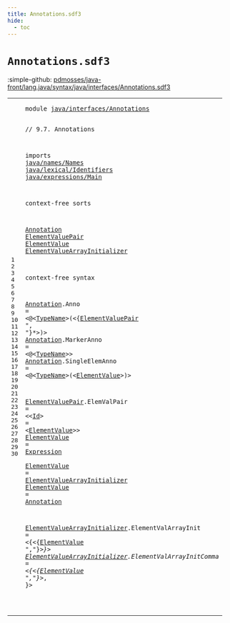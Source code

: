 ```yaml
---
title: Annotations.sdf3
hide:
  - toc
---
```


# `Annotations.sdf3`

:simple-github: [pdmosses/java-front/lang.java/syntax/java/interfaces/Annotations.sdf3]

[pdmosses/java-front/lang.java/syntax/java/interfaces/Annotations.sdf3]: https://github.com/pdmosses/java-front/blob/master/lang.java/syntax/java/interfaces/Annotations.sdf3 "The source file on GitHub"

<div class="sdf3"><table class="highlighttable"><tbody><tr><td class="linenos"><div class="linenodiv"><pre><span></span>1
2
3
4
5
6
7
8
9
10
11
12
13
14
15
16
17
18
19
20
21
22
23
24
25
26
27
28
29
30
</pre></div></td>
<td class="code"><pre><code><span class="keyword">module</span> <a href="../../types/TypeVariable.sdf3#java/interfaces/Annotations_121_148" id="java/interfaces/Annotations_7_34" title="Referenced at ../../types/TypeVariable.sdf3 line 8">java/interfaces/Annotations</a>

<span class="layout">// 9.7. Annotations</span>

<span class="keyword">imports</span>
  <a href="../../names/Names.sdf3#java/names/Names_7_23" id="java/names/Names_67_83" title="Defined at ../../names/Names.sdf3 line 1">java/names/Names</a>
  <a href="../../lexical/Identifiers.sdf3#java/lexical/Identifiers_7_31" id="java/lexical/Identifiers_86_110" title="Defined at ../../lexical/Identifiers.sdf3 line 1">java/lexical/Identifiers</a>
  <a href="../../expressions/Main.sdf3#java/expressions/Main_7_28" id="java/expressions/Main_113_134" title="Defined at ../../expressions/Main.sdf3 line 1">java/expressions/Main</a>

<span class="keyword">context-free sorts</span>

  <a href="#Annotation_571_581" id="Annotation_158_168" title="Referenced at line 26; ../AnnotationTypes.sdf3 line 40; ../ConstantDeclarations.sdf3 line 20; ../InterfaceDeclarations.sdf3 line 33; ../InterfaceMethodDeclarations.sdf3 line 20; ../../classes/ClassDeclarations.sdf3 line 41; ../../classes/ConstructorDeclarations.sdf3 line 30; ../../classes/EnumDeclarations.sdf3 line 35; ../../classes/FieldDeclarations.sdf3 line 60; ../../classes/MethodDeclarations.sdf3 line 73; ../../expressions/ArrayCreation.sdf3 line 26; ../../expressions/ClassInstanceCreation.sdf3 line 31; ../../packages/PackageDeclarations.sdf3 line 15; ../../types/ParameterizedTypes.sdf3 line 22; ../../types/PrimitiveTypes.sdf3 line 16; ../../types/ReferenceTypes.sdf3 line 41; ../../types/TypeVariable.sdf3 line 17">Annotation</a>
  <a href="#ElementValuePair_291_307" id="ElementValuePair_171_187" title="Referenced at line 19">ElementValuePair</a>
  <a href="#ElementValue_726_738" id="ElementValue_190_202" title="Referenced at line 29; ../AnnotationTypes.sdf3 line 44">ElementValue</a>
  <a href="#ElementValueArrayInitializer_525_553" id="ElementValueArrayInitializer_205_233" title="Referenced at line 25">ElementValueArrayInitializer</a>

<span class="keyword">context-free syntax</span>

  <a href="#Annotation_571_581" id="Annotation_258_268" title="Referenced at line 26; ../AnnotationTypes.sdf3 line 40; ../ConstantDeclarations.sdf3 line 20; ../InterfaceDeclarations.sdf3 line 33; ../InterfaceMethodDeclarations.sdf3 line 20; ../../classes/ClassDeclarations.sdf3 line 41; ../../classes/ConstructorDeclarations.sdf3 line 30; ../../classes/EnumDeclarations.sdf3 line 35; ../../classes/FieldDeclarations.sdf3 line 60; ../../classes/MethodDeclarations.sdf3 line 73; ../../expressions/ArrayCreation.sdf3 line 26; ../../expressions/ClassInstanceCreation.sdf3 line 31; ../../packages/PackageDeclarations.sdf3 line 15; ../../types/ParameterizedTypes.sdf3 line 22; ../../types/PrimitiveTypes.sdf3 line 16; ../../types/ReferenceTypes.sdf3 line 41; ../../types/TypeVariable.sdf3 line 17">Annotation</a>.<span class="cons_Constructor"><span id="Anno_269_273" title="Not referenced locally, nor via imports">Anno</span></span> = &lt;<span class="cons_String">@</span>&lt;<a href="../../names/Names.sdf3#TypeName_145_153" id="TypeName_279_287" title="Defined at ../../names/Names.sdf3 line 11, 21, 22">TypeName</a>&gt;<span class="cons_String">(</span>&lt;{<a href="#ElementValuePair_171_187" id="ElementValuePair_291_307" title="Defined at line 13, 23">ElementValuePair</a> <span class="cons_Lit">", "</span>}*&gt;<span class="cons_String">)</span>&gt;
  <a href="#Annotation_571_581" id="Annotation_320_330" title="Referenced at line 26; ../AnnotationTypes.sdf3 line 40; ../ConstantDeclarations.sdf3 line 20; ../InterfaceDeclarations.sdf3 line 33; ../InterfaceMethodDeclarations.sdf3 line 20; ../../classes/ClassDeclarations.sdf3 line 41; ../../classes/ConstructorDeclarations.sdf3 line 30; ../../classes/EnumDeclarations.sdf3 line 35; ../../classes/FieldDeclarations.sdf3 line 60; ../../classes/MethodDeclarations.sdf3 line 73; ../../expressions/ArrayCreation.sdf3 line 26; ../../expressions/ClassInstanceCreation.sdf3 line 31; ../../packages/PackageDeclarations.sdf3 line 15; ../../types/ParameterizedTypes.sdf3 line 22; ../../types/PrimitiveTypes.sdf3 line 16; ../../types/ReferenceTypes.sdf3 line 41; ../../types/TypeVariable.sdf3 line 17">Annotation</a>.<span class="cons_Constructor"><span id="MarkerAnno_331_341" title="Not referenced locally, nor via imports">MarkerAnno</span></span> = &lt;<span class="cons_String">@</span>&lt;<a href="../../names/Names.sdf3#TypeName_145_153" id="TypeName_347_355" title="Defined at ../../names/Names.sdf3 line 11, 21, 22">TypeName</a>&gt;&gt;
  <a href="#Annotation_571_581" id="Annotation_360_370" title="Referenced at line 26; ../AnnotationTypes.sdf3 line 40; ../ConstantDeclarations.sdf3 line 20; ../InterfaceDeclarations.sdf3 line 33; ../InterfaceMethodDeclarations.sdf3 line 20; ../../classes/ClassDeclarations.sdf3 line 41; ../../classes/ConstructorDeclarations.sdf3 line 30; ../../classes/EnumDeclarations.sdf3 line 35; ../../classes/FieldDeclarations.sdf3 line 60; ../../classes/MethodDeclarations.sdf3 line 73; ../../expressions/ArrayCreation.sdf3 line 26; ../../expressions/ClassInstanceCreation.sdf3 line 31; ../../packages/PackageDeclarations.sdf3 line 15; ../../types/ParameterizedTypes.sdf3 line 22; ../../types/PrimitiveTypes.sdf3 line 16; ../../types/ReferenceTypes.sdf3 line 41; ../../types/TypeVariable.sdf3 line 17">Annotation</a>.<span class="cons_Constructor"><span id="SingleElemAnno_371_385" title="Not referenced locally, nor via imports">SingleElemAnno</span></span> = &lt;<span class="cons_String">@</span>&lt;<a href="../../names/Names.sdf3#TypeName_145_153" id="TypeName_391_399" title="Defined at ../../names/Names.sdf3 line 11, 21, 22">TypeName</a>&gt;<span class="cons_String">(</span>&lt;<a href="#ElementValue_190_202" id="ElementValue_402_414" title="Defined at line 14, 24, 25, 26">ElementValue</a>&gt;<span class="cons_String">)</span>&gt;
  
  <a href="#ElementValuePair_291_307" id="ElementValuePair_423_439" title="Referenced at line 19">ElementValuePair</a>.<span class="cons_Constructor"><span id="ElemValPair_440_451" title="Not referenced locally, nor via imports">ElemValPair</span></span> = &lt;&lt;<a href="../../lexical/Identifiers.sdf3#Id_141_143" id="Id_456_458" title="Defined at ../../lexical/Identifiers.sdf3 line 15, 23">Id</a>&gt; <span class="cons_String">=</span> &lt;<a href="#ElementValue_190_202" id="ElementValue_463_475" title="Defined at line 14, 24, 25, 26">ElementValue</a>&gt;&gt;
  <a href="#ElementValue_726_738" id="ElementValue_480_492" title="Referenced at line 29; ../AnnotationTypes.sdf3 line 44">ElementValue</a> = <a href="../../expressions/Main.sdf3#Expression_459_469" id="Expression_495_505" title="Defined at ../../expressions/Main.sdf3 line 21">Expression</a>  
  <a href="#ElementValue_726_738" id="ElementValue_510_522" title="Referenced at line 29; ../AnnotationTypes.sdf3 line 44">ElementValue</a> = <a href="#ElementValueArrayInitializer_205_233" id="ElementValueArrayInitializer_525_553" title="Defined at line 15, 28, 29">ElementValueArrayInitializer</a>
  <a href="#ElementValue_726_738" id="ElementValue_556_568" title="Referenced at line 29; ../AnnotationTypes.sdf3 line 44">ElementValue</a> = <a href="#Annotation_158_168" id="Annotation_571_581" title="Defined at line 12, 19, 20, 21">Annotation</a>
  
  <a href="#ElementValueArrayInitializer_525_553" id="ElementValueArrayInitializer_587_615" title="Referenced at line 25">ElementValueArrayInitializer</a>.<span class="cons_Constructor"><span id="ElementValArrayInit_616_635" title="Not referenced locally, nor via imports">ElementValArrayInit</span></span> = &lt;<span class="cons_String">{</span>&lt;{<a href="#ElementValue_190_202" id="ElementValue_642_654" title="Defined at line 14, 24, 25, 26">ElementValue</a> <span class="cons_Lit">","</span>}*&gt;<span class="cons_String">}</span>&gt;
  <a href="#ElementValueArrayInitializer_525_553" id="ElementValueArrayInitializer_666_694" title="Referenced at line 25">ElementValueArrayInitializer</a>.<span class="cons_Constructor"><span id="ElementValArrayInitComma_695_719" title="Not referenced locally, nor via imports">ElementValArrayInitComma</span></span> = &lt;<span class="cons_String">{</span>&lt;{<a href="#ElementValue_190_202" id="ElementValue_726_738" title="Defined at line 14, 24, 25, 26">ElementValue</a> <span class="cons_Lit">","</span>}*&gt;<span class="cons_String">,</span> <span class="cons_String">}</span>&gt;
  
</code></pre></td></tr></tbody></table></div>
